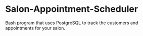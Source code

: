 # Salon-Appointment-Scheduler
Bash program that uses PostgreSQL to track the customers and appointments for your salon.
